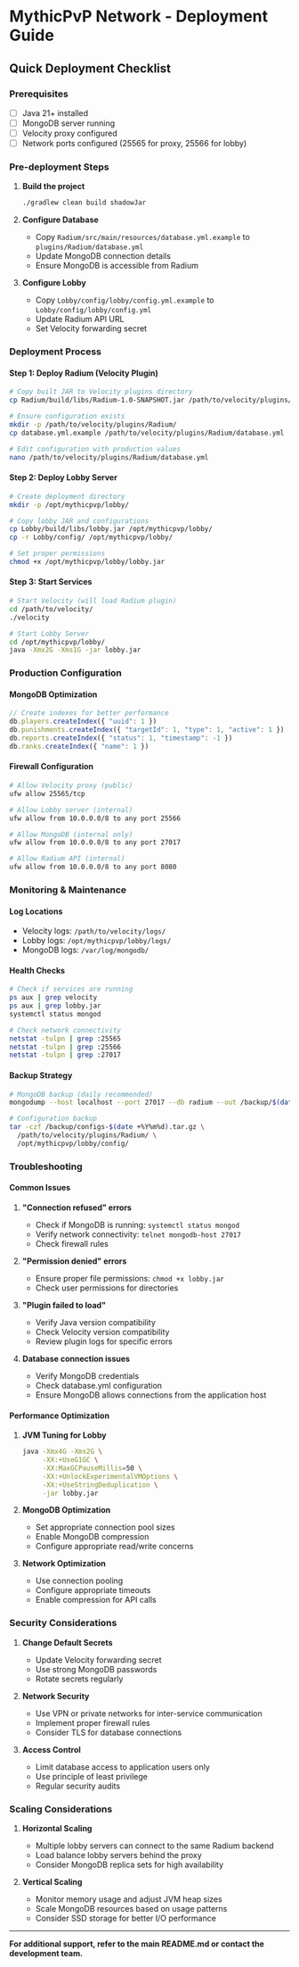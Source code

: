 # MythicPvP Network - Deployment Guide

## Quick Deployment Checklist

### Prerequisites
- [ ] Java 21+ installed
- [ ] MongoDB server running
- [ ] Velocity proxy configured
- [ ] Network ports configured (25565 for proxy, 25566 for lobby)

### Pre-deployment Steps

1. **Build the project**
   ```bash
   ./gradlew clean build shadowJar
   ```

2. **Configure Database**
   - Copy `Radium/src/main/resources/database.yml.example` to `plugins/Radium/database.yml`
   - Update MongoDB connection details
   - Ensure MongoDB is accessible from Radium

3. **Configure Lobby**
   - Copy `Lobby/config/lobby/config.yml.example` to `Lobby/config/lobby/config.yml`
   - Update Radium API URL
   - Set Velocity forwarding secret

### Deployment Process

#### Step 1: Deploy Radium (Velocity Plugin)
```bash
# Copy built JAR to Velocity plugins directory
cp Radium/build/libs/Radium-1.0-SNAPSHOT.jar /path/to/velocity/plugins/

# Ensure configuration exists
mkdir -p /path/to/velocity/plugins/Radium/
cp database.yml.example /path/to/velocity/plugins/Radium/database.yml

# Edit configuration with production values
nano /path/to/velocity/plugins/Radium/database.yml
```

#### Step 2: Deploy Lobby Server
```bash
# Create deployment directory
mkdir -p /opt/mythicpvp/lobby/

# Copy lobby JAR and configurations
cp Lobby/build/libs/lobby.jar /opt/mythicpvp/lobby/
cp -r Lobby/config/ /opt/mythicpvp/lobby/

# Set proper permissions
chmod +x /opt/mythicpvp/lobby/lobby.jar
```

#### Step 3: Start Services
```bash
# Start Velocity (will load Radium plugin)
cd /path/to/velocity/
./velocity

# Start Lobby Server
cd /opt/mythicpvp/lobby/
java -Xmx2G -Xms1G -jar lobby.jar
```

### Production Configuration

#### MongoDB Optimization
```javascript
// Create indexes for better performance
db.players.createIndex({ "uuid": 1 })
db.punishments.createIndex({ "targetId": 1, "type": 1, "active": 1 })
db.reports.createIndex({ "status": 1, "timestamp": -1 })
db.ranks.createIndex({ "name": 1 })
```

#### Firewall Configuration
```bash
# Allow Velocity proxy (public)
ufw allow 25565/tcp

# Allow Lobby server (internal)
ufw allow from 10.0.0.0/8 to any port 25566

# Allow MongoDB (internal only)
ufw allow from 10.0.0.0/8 to any port 27017

# Allow Radium API (internal)
ufw allow from 10.0.0.0/8 to any port 8080
```

### Monitoring & Maintenance

#### Log Locations
- Velocity logs: `/path/to/velocity/logs/`
- Lobby logs: `/opt/mythicpvp/lobby/logs/`
- MongoDB logs: `/var/log/mongodb/`

#### Health Checks
```bash
# Check if services are running
ps aux | grep velocity
ps aux | grep lobby.jar
systemctl status mongod

# Check network connectivity
netstat -tulpn | grep :25565
netstat -tulpn | grep :25566
netstat -tulpn | grep :27017
```

#### Backup Strategy
```bash
# MongoDB backup (daily recommended)
mongodump --host localhost --port 27017 --db radium --out /backup/$(date +%Y%m%d)/

# Configuration backup
tar -czf /backup/configs-$(date +%Y%m%d).tar.gz \
  /path/to/velocity/plugins/Radium/ \
  /opt/mythicpvp/lobby/config/
```

### Troubleshooting

#### Common Issues

1. **"Connection refused" errors**
   - Check if MongoDB is running: `systemctl status mongod`
   - Verify network connectivity: `telnet mongodb-host 27017`
   - Check firewall rules

2. **"Permission denied" errors**
   - Ensure proper file permissions: `chmod +x lobby.jar`
   - Check user permissions for directories

3. **"Plugin failed to load"**
   - Verify Java version compatibility
   - Check Velocity version compatibility
   - Review plugin logs for specific errors

4. **Database connection issues**
   - Verify MongoDB credentials
   - Check database.yml configuration
   - Ensure MongoDB allows connections from the application host

#### Performance Optimization

1. **JVM Tuning for Lobby**
   ```bash
   java -Xmx4G -Xms2G \
        -XX:+UseG1GC \
        -XX:MaxGCPauseMillis=50 \
        -XX:+UnlockExperimentalVMOptions \
        -XX:+UseStringDeduplication \
        -jar lobby.jar
   ```

2. **MongoDB Optimization**
   - Set appropriate connection pool sizes
   - Enable MongoDB compression
   - Configure appropriate read/write concerns

3. **Network Optimization**
   - Use connection pooling
   - Configure appropriate timeouts
   - Enable compression for API calls

### Security Considerations

1. **Change Default Secrets**
   - Update Velocity forwarding secret
   - Use strong MongoDB passwords
   - Rotate secrets regularly

2. **Network Security**
   - Use VPN or private networks for inter-service communication
   - Implement proper firewall rules
   - Consider TLS for database connections

3. **Access Control**
   - Limit database access to application users only
   - Use principle of least privilege
   - Regular security audits

### Scaling Considerations

1. **Horizontal Scaling**
   - Multiple lobby servers can connect to the same Radium backend
   - Load balance lobby servers behind the proxy
   - Consider MongoDB replica sets for high availability

2. **Vertical Scaling**
   - Monitor memory usage and adjust JVM heap sizes
   - Scale MongoDB resources based on usage patterns
   - Consider SSD storage for better I/O performance

---

**For additional support, refer to the main README.md or contact the development team.**

